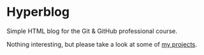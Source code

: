# Hyperblog

Simple HTML blog for the Git &amp; GitHub professional course.

Nothing interesting, but please take a look at some of [my projects](https://github.com/DaniDiazTech).
